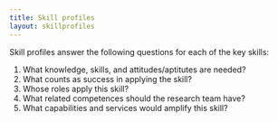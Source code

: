 ```yaml
---
title: Skill profiles
layout: skillprofiles
---
```


Skill profiles answer the following questions for each of the key skills:

1. What knowledge, skills, and attitudes/aptitutes are needed?
2. What counts as success in applying the skill?
3. Whose roles apply this skill?
4. What related competences should the research team have?
5. What capabilities and services would amplify this skill?
